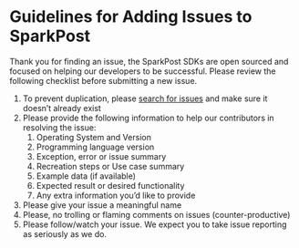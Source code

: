 # Guidelines for Adding Issues to SparkPost

Thank you for finding an issue, the SparkPost SDKs are open sourced and focused on helping our developers to be successful. Please review the following checklist before submitting a new issue.

1. To prevent duplication, please [search for issues](https://github.com/SparkPost/node-sparkpost/issues) and make sure it doesn’t already exist
2. Please provide the following information to help our contributors in resolving the issue:
   1. Operating System and Version
   2. Programming language version
   3. Exception, error or issue summary
   4. Recreation steps or Use case summary
   5. Example data (if available)
   6. Expected result or desired functionality
   7. Any extra information you’d like to provide
3. Please give your issue a meaningful name
4. Please, no trolling or flaming comments on issues (counter-productive)
5. Please follow/watch your issue. We expect you to take issue reporting as seriously as we do.
